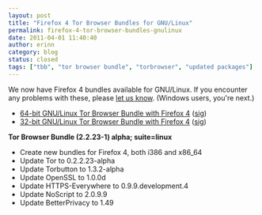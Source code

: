 ```yaml
---
layout: post
title: "Firefox 4 Tor Browser Bundles for GNU/Linux"
permalink: firefox-4-tor-browser-bundles-gnulinux
date: 2011-04-01 11:40:40
author: erinn
category: blog
status: closed
tags: ["tbb", "tor browser bundle", "torbrowser", "updated packages"]
---
```


We now have Firefox 4 bundles available for GNU/Linux. If you encounter any problems with these, please [let us know](https://trac.torproject.org/projects/tor). (Windows users, you're next.)

-   [64-bit GNU/Linux Tor Browser Bundle with Firefox 4](https://www.torproject.org/dist/torbrowser/linux/tor-browser-gnu-linux-x86_64-2.2.23-1-alpha-en-US.tar.gz) ([sig](https://www.torproject.org/dist/torbrowser/linux/tor-browser-gnu-linux-x86_64-2.2.23-1-alpha-en-US.tar.gz.asc))
-   [32-bit GNU/Linux Tor Browser Bundle with Firefox 4](https://www.torproject.org/dist/torbrowser/linux/tor-browser-gnu-linux-i686-2.2.23-1-alpha-en-US.tar.gz) ([sig](https://www.torproject.org/dist/torbrowser/linux/tor-browser-gnu-linux-i686-2.2.23-1-alpha-en-US.tar.gz.asc))

**Tor Browser Bundle (2.2.23-1) alpha; suite=linux**

-   Create new bundles for Firefox 4, both i386 and x86\_64
-   Update Tor to 0.2.2.23-alpha
-   Update Torbutton to 1.3.2-alpha
-   Update OpenSSL to 1.0.0d
-   Update HTTPS-Everywhere to 0.9.9.development.4
-   Update NoScript to 2.0.9.9
-   Update BetterPrivacy to 1.49

